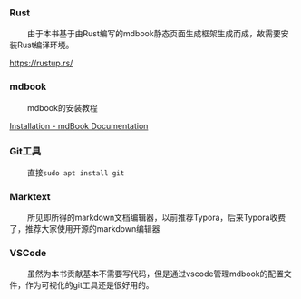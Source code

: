 ### Rust

        由于本书基于由Rust编写的mdbook静态页面生成框架生成而成，故需要安装Rust编译环境。

https://rustup.rs/

### mdbook

        mdbook的安装教程

[Installation - mdBook Documentation](https://rust-lang.github.io/mdBook/guide/installation.html)

### Git工具

        直接`sudo apt install git`

### Marktext

        所见即所得的markdown文档编辑器，以前推荐Typora，后来Typora收费了，推荐大家使用开源的markdown编辑器

### VSCode

        虽然为本书贡献基本不需要写代码，但是通过vscode管理mdbook的配置文件，作为可视化的git工具还是很好用的。
